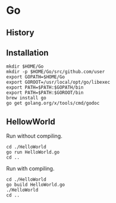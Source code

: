 # Go

## History

## Installation

```
mkdir $HOME/Go
mkdir -p $HOME/Go/src/github.com/user
export GOPATH=$HOME/Go
export GOROOT=/usr/local/opt/go/libexec
export PATH=$PATH:$GOPATH/bin
export PATH=$PATH:$GOROOT/bin
brew install go
go get golang.org/x/tools/cmd/godoc
```

## HellowWorld

Run without compiling.

```
cd ./HelloWorld
go run HelloWorld.go
cd ..
```

Run with compiling.

```
cd ./HelloWorld
go build HelloWorld.go
./HelloWorld
cd ..
```
